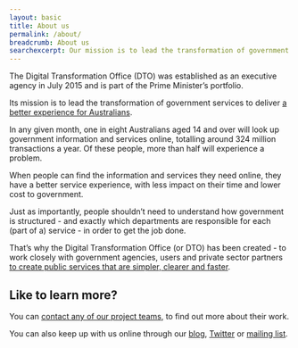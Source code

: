```yaml
---
layout: basic
title: About us
permalink: /about/
breadcrumb: About us
searchexcerpt: Our mission is to lead the transformation of government services to deliver a better experience for Australians.
---
```

The Digital Transformation Office (DTO) was established as an executive agency in July 2015 and is part of the Prime Minister’s portfolio.

Its mission is to lead the transformation of government services to deliver [a better experience for Australians](/blog/how-do-australians-really-feel-about-digital-government-services/).

In any given month, one in eight Australians aged 14 and over will look up government information and services online, totalling around 324 million transactions a year. Of these people, more than half will experience a problem.

When people can find the information and services they need online, they have a better service experience, with less impact on their time and lower cost to government.

Just as importantly, people shouldn’t need to understand how government is structured - and exactly which departments are responsible for each (part of a) service - in order to get the job done.

That’s why the Digital Transformation Office (or DTO) has been created - to work closely with government agencies, users and private sector partners [to create public services that are simpler, clearer and faster](http://www.slideshare.net/DTO-slides/ceda-presentation).

## Like to learn more?

You can [contact any of our project teams](/contact/), to find out more about their work.

You can also keep up with us online through our [blog](/blog/), [Twitter](https://twitter.com/dto) or [mailing list](http://govspace.us10.list-manage.com/subscribe?u=18f172213d32ca205c7e524bd&id=172d06cc83).
